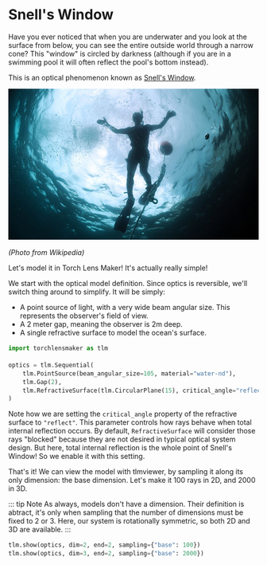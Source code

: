 # Snell's Window

Have you ever noticed that when you are underwater and you look at the surface from below, you can see the entire outside world through a narrow cone? This "window" is circled by darkness (although if you are in a swimming pool it will often reflect the pool's bottom instead).

This is an optical phenomenon known as [Snell's Window](https://en.wikipedia.org/wiki/Snell%27s_window).

![Snell's Window](./snells_window.jpeg)

*(Photo from Wikipedia)*

Let's model it in Torch Lens Maker! It's actually really simple!

We start with the optical model definition. Since optics is reversible, we'll switch thing around to simplify. It will be simply:
* A point source of light, with a very wide beam angular size. This represents the observer's field of view.
* A 2 meter gap, meaning the observer is 2m deep.
* A single refractive surface to model the ocean's surface.


```python
import torchlensmaker as tlm

optics = tlm.Sequential(
    tlm.PointSource(beam_angular_size=105, material="water-nd"),
    tlm.Gap(2),
    tlm.RefractiveSurface(tlm.CircularPlane(15), critical_angle="reflect", material="air"),
)
```

Note how we are setting the `critical_angle` property of the refractive surface to `"reflect"`. This parameter controls how rays behave when total internal reflection occurs. By default, `RefractiveSurface` will consider those rays "blocked" because they are not desired in typical optical system design. But here, total internal reflection is the whole point of Snell's Window! So we enable it with this setting.

That's it! We can view the model with tlmviewer, by sampling it along its only dimension: the base dimension. Let's make it 100 rays in 2D, and 2000 in 3D.

::: tip Note
As always, models don't have a dimension. Their definition is abtract, it's only when sampling that the number of dimensions must be fixed to 2 or 3. Here, our system is rotationally symmetric, so both 2D and 3D are available.
:::


```python
tlm.show(optics, dim=2, end=2, sampling={"base": 100})
tlm.show(optics, dim=3, end=2, sampling={"base": 2000})
```


<TLMViewer src="./snells_window_files/snells_window_0.json?url" />



<TLMViewer src="./snells_window_files/snells_window_1.json?url" />

